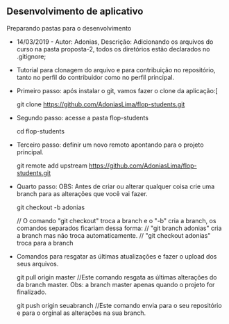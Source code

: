 ## Desenvolvimento de aplicativo 

Preparando pastas para o desenvolvimento  
  
- 14/03/2019 - Autor: Adonias, Descrição: Adicionando os arquivos do curso na pasta proposta-2, todos os diretórios estão declarados no .gitignore;

- Tutorial para clonagem do arquivo e para contribuição no repositório, tanto no perfil do contribuidor como no perfil principal.

- Primeiro passo: após instalar o git, vamos fazer o clone da aplicação:[

    git clone https://github.com/AdoniasLima/flop-students.git
    
- Segundo passo: acesse a pasta flop-students

    cd flop-students
    
- Terceiro passo: definir um novo remoto apontando para o projeto principal. 

    git remote add upstream https://github.com/AdoniasLima/flop-students.git
    
- Quarto passo: OBS: Antes de criar ou alterar qualquer coisa crie uma branch para as alterações que você vai fazer.

    git checkout -b adonias 
    
    // O comando "git checkout" troca a branch e o "-b" cria a branch, os comandos separados ficariam dessa forma:
    // "git branch adonias" cria a branch mas não troca automaticamente.
    // "git checkout adonias" troca para a branch
  
- Comandos para resgatar as últimas atualizações e fazer o upload dos seus arquivos.
  
    git pull origin master //Este comando resgata as últimas alterações do da branch master. Obs: a branch master apenas quando o projeto for finalizado.
    
    git push origin seuabranch //Este comando envia para o seu repositório e para o orginal as alterações na sua branch. 
